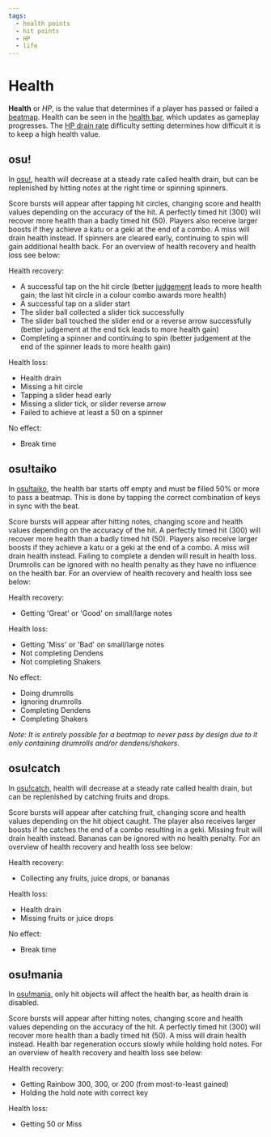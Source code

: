 ```yaml
---
tags:
  - health points
  - hit points
  - HP
  - life
---
```


# Health

**Health** or *HP*, is the value that determines if a player has passed or failed a [beatmap](/wiki/Beatmap). Health can be seen in the [health bar](/wiki/Client/Interface/Health_bar), which updates as gameplay progresses. The [HP drain rate](/wiki/Beatmap/HP_drain_rate) difficulty setting determines how difficult it is to keep a high health value.

## osu!

In [osu!](/wiki/Game_mode/osu!), health will decrease at a steady rate called health drain, but can be replenished by hitting notes at the right time or spinning spinners.

Score bursts will appear after tapping hit circles, changing score and health values depending on the accuracy of the hit. A perfectly timed hit (300) will recover more health than a badly timed hit (50). Players also receive larger boosts if they achieve a katu or a geki at the end of a combo. A miss will drain health instead. If spinners are cleared early, continuing to spin will gain additional health back. For an overview of health recovery and health loss see below:

Health recovery:

- A successful tap on the hit circle (better [judgement](/wiki/Gameplay/Judgement) leads to more health gain; the last hit circle in a colour combo awards more health)
- A successful tap on a slider start
- The slider ball collected a slider tick successfully
- The slider ball touched the slider end or a reverse arrow successfully (better judgement at the end tick leads to more health gain)
- Completing a spinner and continuing to spin (better judgement at the end of the spinner leads to more health gain)

Health loss:

- Health drain
- Missing a hit circle
- Tapping a slider head early
- Missing a slider tick, or slider reverse arrow
- Failed to achieve at least a 50 on a spinner

No effect:

- Break time

## osu!taiko

In [osu!taiko](/wiki/Game_mode/osu!taiko), the health bar starts off empty and must be filled 50% or more to pass a beatmap. This is done by tapping the correct combination of keys in sync with the beat.

Score bursts will appear after hitting notes, changing score and health values depending on the accuracy of the hit. A perfectly timed hit (300) will recover more health than a badly timed hit (50). Players also receive larger boosts if they achieve a katu or a geki at the end of a combo. A miss will drain health instead. Failing to complete a denden will result in health loss. Drumrolls can be ignored with no health penalty as they have no influence on the health bar. For an overview of health recovery and health loss see below:

Health recovery:

- Getting 'Great' or 'Good' on small/large notes

Health loss:

- Getting 'Miss' or 'Bad' on small/large notes
- Not completing Dendens
- Not completing Shakers

No effect:

- Doing drumrolls
- Ignoring drumrolls
- Completing Dendens
- Completing Shakers

*Note: It is entirely possible for a beatmap to never pass by design due to it only containing drumrolls and/or dendens/shakers.*

## osu!catch

In [osu!catch](/wiki/Game_mode/osu!catch), health will decrease at a steady rate called health drain, but can be replenished by catching fruits and drops.

Score bursts will appear after catching fruit, changing score and health values depending on the hit object caught. The player also receives larger boosts if he catches the end of a combo resulting in a geki. Missing fruit will drain health instead. Bananas can be ignored with no health penalty. For an overview of health recovery and health loss see below:

Health recovery:

- Collecting any fruits, juice drops, or bananas

Health loss:

- Health drain
- Missing fruits or juice drops

No effect:

- Break time

## osu!mania

In [osu!mania](/wiki/Game_mode/osu!mania), only hit objects will affect the health bar, as health drain is disabled.

Score bursts will appear after hitting notes, changing score and health values depending on the accuracy of the hit. A perfectly timed hit (300) will recover more health than a badly timed hit (50). A miss will drain health instead. Health bar regeneration occurs slowly while holding hold notes. For an overview of health recovery and health loss see below:

Health recovery:

- Getting Rainbow 300, 300, or 200 (from most-to-least gained)
- Holding the hold note with correct key

Health loss:

- Getting 50 or Miss

<!--TODO: Insert links-->

